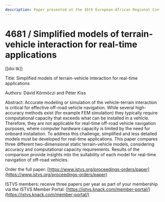 ```yaml
---
description: Paper presented at the 16th European-African Regional Conference of the ISTVS
---
```


# 4681 / Simplified models of terrain-vehicle interaction for real-time applications

\[\[doi tk]]

Title: Simplified models of terrain-vehicle interaction for real-time applications

Authors: Dávid Körmöczi and Péter Kiss

Abstract: Accurate modeling or simulation of the vehicle-terrain interaction is critical for effective off-road vehicle navigation. While several high-accuracy methods exist (for example FEM simulation) they typically require computational capacity that exceeds what can be installed in a vehicle. Therefore, they are not applicable for real-time off-road vehicle navigation purposes, where computer hardware capacity is limited by the need for onboard installation. To address this challenge, simplified and less detailed models must be developed for real-time applications. This paper compares three different two-dimensional static terrain-vehicle models, considering accuracy and computational capacity requirements. Results of the comparison provide insights into the suitability of each model for real-time navigation of off-road vehicles.

Order the full paper: [https://www.istvs.org/proceedings-orders/paper](https://www.istvs.org/proceedings-orders/paper)

ISTVS members: receive three papers per year as part of your membership via the ISTVS Member Portal: [https://istvs.knack.com/member-portal/](https://istvs.knack.com/member-portal/)

